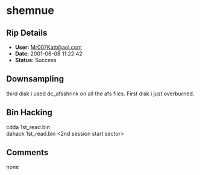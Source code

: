 # shemnue

## Rip Details

- **User:** Mr007Katt@aol.com
- **Date:** 2001-06-08 11:22:42
- **Status:** Success

## Downsampling

third disk i used dc_afsshrink on all the afs files.  First disk i just overburned.

## Bin Hacking

cdda 1st_read.bin<br />dahack 1st_read.bin <2nd session start sector>

## Comments

none

